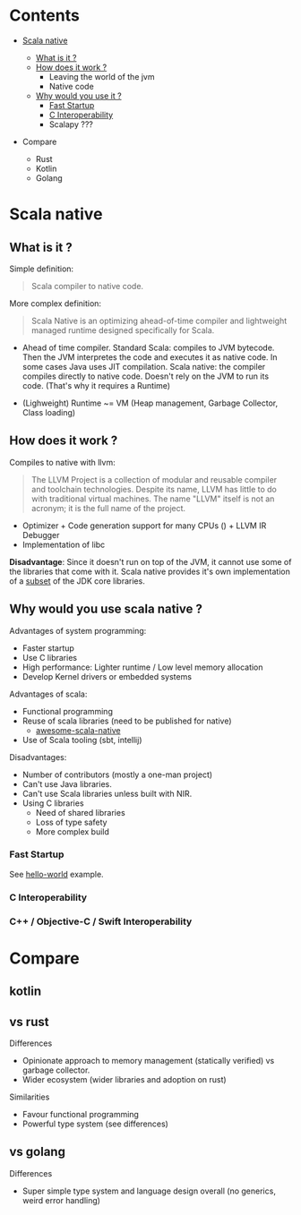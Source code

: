
# Contents

- [Scala native](#scala-native)
    - [What is it ?](#what-is-it-)
    - [How does it work ?](#how-does-it-work-)
        - Leaving the world of the jvm
        - Native code
    - [Why would you use it ?](#why-would-you-use-scala-native-)
        - [Fast Startup](#fast-startup)
        - [C Interoperability](#c-Interoperability)
        - Scalapy ???

- Compare
    - Rust
    - Kotlin
    - Golang

# Scala native

## What is it ?

Simple definition:

> Scala compiler to native code.

More complex definition:

> Scala Native is an optimizing ahead-of-time compiler and lightweight managed
> runtime designed specifically for Scala.

- Ahead of time compiler.  Standard Scala: compiles to JVM bytecode. Then the
JVM interpretes the code and executes it as native code. In some cases Java
uses JIT compilation.  Scala native: the compiler compiles directly to native
code. Doesn't rely on the JVM to run its code. (That's why it requires a
Runtime)

- (Lighweight) Runtime ~= VM (Heap management, Garbage Collector, Class loading) 

## How does it work ?

Compiles to native with llvm:

> The LLVM Project is a collection of modular and reusable compiler and
> toolchain technologies. Despite its name, LLVM has little to do with
> traditional virtual machines. The name "LLVM" itself is not an acronym; it is
> the full name of the project. 

- Optimizer + Code generation support for many CPUs () + LLVM IR Debugger
- Implementation of libc

**Disadvantage**: Since it doesn't run on top of the JVM, it cannot use some of
the libraries that come with it. Scala native provides it's own implementation
of a [subset](http://www.scala-native.org/en/v0.3.9-docs/lib/javalib.html) of
the JDK core libraries.

## Why would you use scala native ?

Advantages of system programming:

- Faster startup
- Use C libraries
- High performance: Lighter runtime / Low level memory allocation
- Develop Kernel drivers or embedded systems

Advantages of scala:

- Functional programming
- Reuse of scala libraries (need to be published for native)
    - [awesome-scala-native](https://github.com/tindzk/awesome-scala-native)
- Use of Scala tooling (sbt, intellij)

Disadvantages:

- Number of contributors (mostly a one-man project)
- Can't use Java libraries.
- Can't use Scala libraries unless built with NIR.
- Using C libraries
    - Need of shared libraries
    - Loss of type safety
    - More complex build

### Fast Startup

See [hello-world](hello-world) example.

### C Interoperability 

### C++ / Objective-C / Swift Interoperability

# Compare

## kotlin

## vs rust

Differences

- Opinionate approach to memory management (statically verified) vs garbage collector.
- Wider ecosystem (wider libraries and adoption on rust)

Similarities

- Favour functional programming
- Powerful type system (see differences)

## vs golang

Differences

- Super simple type system and language design overall (no generics, weird error handling)


